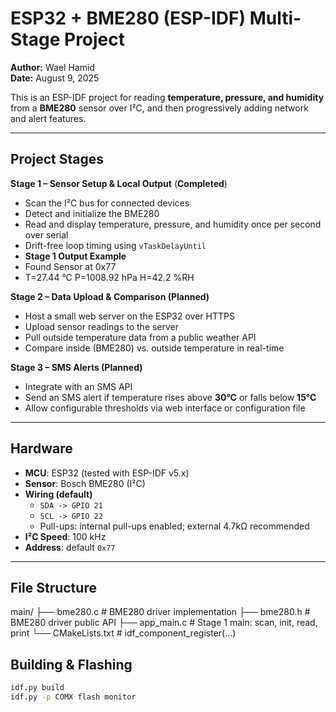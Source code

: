 # ESP32 + BME280 (ESP-IDF) Multi-Stage Project

**Author:** Wael Hamid  
**Date:** August 9, 2025  

This is an ESP-IDF project for reading **temperature, pressure, and humidity** from a **BME280** sensor over I²C, and then progressively adding network and alert features.

---
## Project Stages

**Stage 1 – Sensor Setup & Local Output** (**Completed**)
- Scan the I²C bus for connected devices  
- Detect and initialize the BME280  
- Read and display temperature, pressure, and humidity once per second over serial  
- Drift-free loop timing using `vTaskDelayUntil`  
- **Stage 1 Output Example**
- Found Sensor at 0x77
- T=27.44 °C  P=1008.92 hPa  H=42.2 %RH

**Stage 2 – Data Upload & Comparison (Planned)**  
- Host a small web server on the ESP32 over HTTPS  
- Upload sensor readings to the server  
- Pull outside temperature data from a public weather API  
- Compare inside (BME280) vs. outside temperature in real-time  

**Stage 3 – SMS Alerts (Planned)**  
- Integrate with an SMS API 
- Send an SMS alert if temperature rises above **30°C** or falls below **15°C**  
- Allow configurable thresholds via web interface or configuration file  

---
## Hardware

- **MCU**: ESP32 (tested with ESP-IDF v5.x)
- **Sensor**: Bosch BME280 (I²C)
- **Wiring (default)**  
  - `SDA -> GPIO 21`  
  - `SCL -> GPIO 22`  
  - Pull-ups: internal pull-ups enabled; external 4.7kΩ recommended
- **I²C Speed**: 100 kHz  
- **Address**: default `0x77` 

---
## File Structure
main/
├── bme280.c # BME280 driver implementation
├── bme280.h # BME280 driver public API
├── app_main.c # Stage 1 main: scan, init, read, print
└── CMakeLists.txt # idf_component_register(...)

## Building & Flashing
```bash
idf.py build
idf.py -p COMX flash monitor

